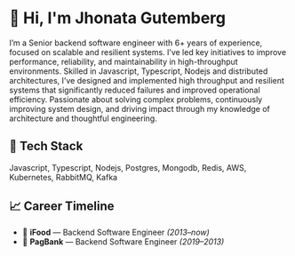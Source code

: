 # 👋 Hi, I'm Jhonata Gutemberg
I’m a Senior backend software engineer with 6+ years of experience, focused on scalable and resilient systems. I’ve led key initiatives to improve performance, reliability, and maintainability in high-throughput environments. Skilled in Javascript, Typescript, Nodejs and distributed architectures, I’ve designed and implemented high throughput and resilient systems that significantly reduced failures and improved operational efficiency. Passionate about solving complex problems, continuously improving system design, and driving impact through my knowledge of architecture and thoughtful engineering.

## 🚀 Tech Stack
Javascript, Typescript, Nodejs, Postgres, Mongodb, Redis, AWS, Kubernetes, RabbitMQ, Kafka

## 📈 Career Timeline
- 🍕 **iFood** — Backend Software Engineer *(2013–now)*
- 🏦 **PagBank** — Backend Software Engineer *(2019–2013)*
